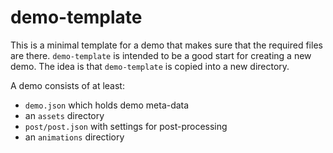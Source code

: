 # demo-template

This is a minimal template for a demo that makes sure that the required files are there. 
`demo-template` is intended to be a good start for creating a new demo. The idea is that
`demo-template` is copied into a new directory. 

A demo consists of at least:
 * `demo.json` which holds demo meta-data
 * an `assets` directory
 * `post/post.json` with settings for post-processing
 * an `animations` directiory